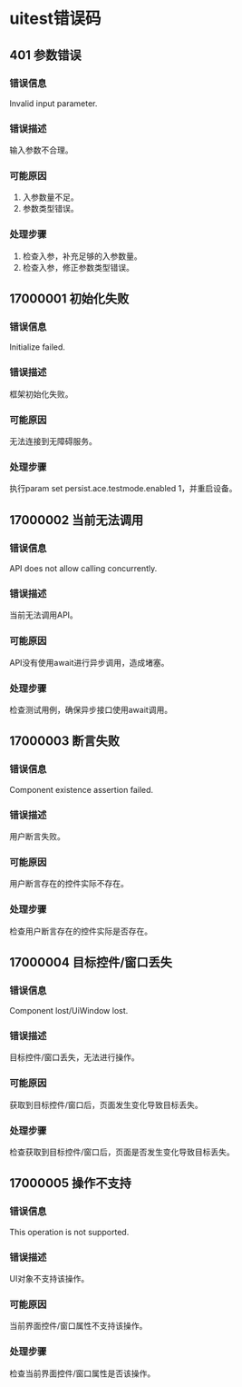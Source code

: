 # uitest错误码

## 401 参数错误

### 错误信息

Invalid input parameter.

### 错误描述

输入参数不合理。

### 可能原因

1. 入参数量不足。
2. 参数类型错误。

### 处理步骤

1. 检查入参，补充足够的入参数量。
2. 检查入参，修正参数类型错误。

## 17000001 初始化失败

### 错误信息
Initialize failed.
### 错误描述
框架初始化失败。
### 可能原因
无法连接到无障碍服务。
### 处理步骤
执行param set persist.ace.testmode.enabled 1，并重启设备。

## 17000002 当前无法调用
### 错误信息
API does not allow calling concurrently.
### 错误描述
当前无法调用API。
### 可能原因
API没有使用await进行异步调用，造成堵塞。

### 处理步骤
检查测试用例，确保异步接口使用await调用。

## 17000003 断言失败
### 错误信息
Component existence assertion failed.
### 错误描述
用户断言失败。
### 可能原因
用户断言存在的控件实际不存在。
### 处理步骤
检查用户断言存在的控件实际是否存在。

## 17000004 目标控件/窗口丢失
### 错误信息
Component lost/UiWindow lost.
### 错误描述
目标控件/窗口丢失，无法进行操作。
### 可能原因
获取到目标控件/窗口后，页面发生变化导致目标丢失。
### 处理步骤
检查获取到目标控件/窗口后，页面是否发生变化导致目标丢失。

## 17000005 操作不支持
### 错误信息
This operation is not supported.
### 错误描述
UI对象不支持该操作。
### 可能原因
当前界面控件/窗口属性不支持该操作。
### 处理步骤
检查当前界面控件/窗口属性是否该操作。
